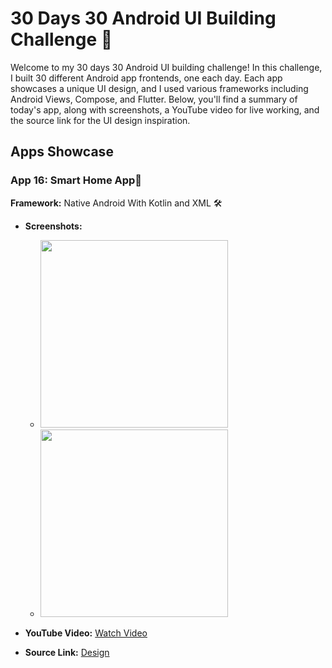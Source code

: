 # 30 Days 30 Android UI Building Challenge 🚀

Welcome to my 30 days 30 Android UI building challenge! In this challenge, I built 30 different Android app frontends, one each day. Each app showcases a unique UI design, and I used various frameworks including Android Views, Compose, and Flutter. Below, you'll find a summary of today's app, along with screenshots, a YouTube video for live working, and the source link for the UI design inspiration.

## Apps Showcase

### App 16: Smart Home App📱

**Framework:** Native Android With Kotlin and XML 🛠️

- **Screenshots:**
  - <img src="https://github.com/justatulcodes/Day16_SmartHomeApp/assets/106759388/9729faa9-c467-4842-ba56-f39cee3bf44c" width = "300" height="300">
  - <img src="https://github.com/justatulcodes/Day16_SmartHomeApp/assets/106759388/dd2abfd7-8ef2-42ca-8b7a-4ed0654a69a3" width = "300" height="300">

- **YouTube Video:** [Watch Video](https://www.youtube.com/watch?v=M1QFATUDkI8)
- **Source Link:** [Design](https://dribbble.com/shots/21043698-Smart-Home-App)

